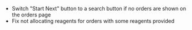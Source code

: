 - Switch "Start Next" button to a search button if no orders are shown on the orders page
- Fix not allocating reagents for orders with some reagents provided